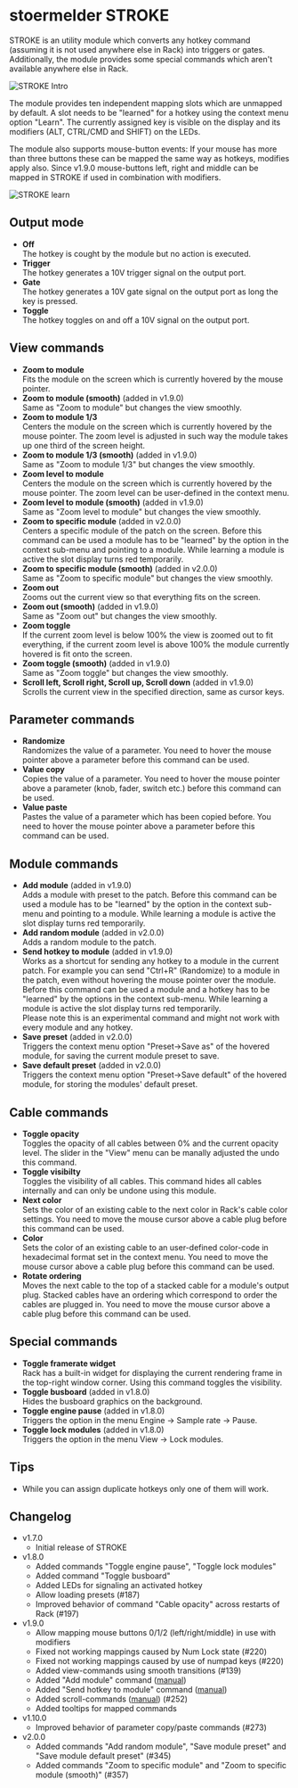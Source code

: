 # stoermelder STROKE

STROKE is an utility module which converts any hotkey command (assuming it is not used anywhere else in Rack) into triggers or gates. Additionally, the module provides some special commands which aren't available anywhere else in Rack.

![STROKE Intro](./Stroke-intro.png)

The module provides ten independent mapping slots which are unmapped by default. A slot needs to be "learned" for a hotkey using the context menu option "Learn". The currently assigned key is visible on the display and its modifiers (ALT, CTRL/CMD and SHIFT) on the LEDs.

The module also supports mouse-button events: If your mouse has more than three buttons these  can be mapped the same way as hotkeys, modifies apply also. Since v1.9.0 mouse-buttons left, right and middle can be mapped in STROKE if used in combination with modifiers.

![STROKE learn](./Stroke-learn.gif)

## Output mode

- **Off**  
  The hotkey is cought by the module but no action is executed.
- **Trigger**  
  The hotkey generates a 10V trigger signal on the output port.
- **Gate**  
  The hotkey generates a 10V gate signal on the output port as long the key is pressed.
- **Toggle**  
  The hotkey toggles on and off a 10V signal on the output port.

## View commands 

- **Zoom to module**  
  Fits the module on the screen which is currently hovered by the mouse pointer.
- **Zoom to module (smooth)** (added in v1.9.0)  
  Same as "Zoom to module" but changes the view smoothly.
- **Zoom to module 1/3**  
  Centers the module on the screen which is currently hovered by the mouse pointer. The zoom level is adjusted in such way the module takes up one third of the screen height.
- **Zoom to module 1/3 (smooth)** (added in v1.9.0)  
  Same as "Zoom to module 1/3" but changes the view smoothly.
- **Zoom level to module**  
  Centers the module on the screen which is currently hovered by the mouse pointer. The zoom level can be user-defined in the context menu.
- **Zoom level to module (smooth)** (added in v1.9.0)  
  Same as "Zoom level to module" but changes the view smoothly.
- **Zoom to specific module** (added in v2.0.0)  
  Centers a specific module of the patch on the screen. Before this command can be used a module has to be "learned" by the option in the context sub-menu and pointing to a module. While learning a module is active the slot display turns red temporarily.
- **Zoom to specific module (smooth)** (added in v2.0.0)  
  Same as "Zoom to specific module" but changes the view smoothly.
- **Zoom out**  
  Zooms out the current view so that everything fits on the screen.
- **Zoom out (smooth)** (added in v1.9.0)  
  Same as "Zoom out" but changes the view smoothly.
- **Zoom toggle**  
  If the current zoom level is below 100% the view is zoomed out to fit everything, if the current zoom level is above 100% the module currently hovered is fit onto the screen.
- **Zoom toggle (smooth)** (added in v1.9.0)  
  Same as "Zoom toggle" but changes the view smoothly.
<a name="view-scroll"></a>
- **Scroll left, Scroll right, Scroll up, Scroll down** (added in v1.9.0)  
  Scrolls the current view in the specified direction, same as cursor keys.

## Parameter commands

- **Randomize**  
  Randomizes the value of a parameter. You need to hover the mouse pointer above a parameter before this command can be used.
- **Value copy**  
  Copies the value of a parameter. You need to hover the mouse pointer above a parameter (knob, fader, switch etc.) before this command can be used.
- **Value paste**  
  Pastes the value of a parameter which has been copied before. You need to hover the mouse pointer above a parameter before this command can be used.

## Module commands

<a name="add-module"></a>
- **Add module** (added in v1.9.0)  
  Adds a module with preset to the patch. Before this command can be used a module has to be "learned" by the option in the context sub-menu and pointing to a module. While learning a module is active the slot display turns red temporarily.
- **Add random module** (added in v2.0.0)  
  Adds a random module to the patch.
<a name="module-send-hotkey"></a>
- **Send hotkey to module** (added in v1.9.0)  
  Works as a shortcut for sending any hotkey to a module in the current patch. For example you can send "Ctrl+R" (Randomize) to a module in the patch, even without hovering the mouse pointer over the module. Before this command can be used a module and a hotkey has to be "learned" by the options in the context sub-menu. While learning a module is active the slot display turns red temporarily.  
  Please note this is an experimental command and might not work with every module and any hotkey.
- **Save preset** (added in v2.0.0)  
  Triggers the context menu option "Preset->Save as" of the hovered module, for saving the current module preset to save.
- **Save default preset** (added in v2.0.0)  
  Triggers the context menu option "Preset->Save default" of the hovered module, for storing the modules' default preset.

## Cable commands

- **Toggle opacity**  
  Toggles the opacity of all cables between 0% and the current opacity level. The slider in the "View" menu can be manally adjusted the undo this command.
- **Toggle visibilty**  
  Toggles the visibility of all cables. This command hides all cables internally and can only be undone using this module.
- **Next color**  
  Sets the color of an existing cable to the next color in Rack's cable color settings. You need to move the mouse cursor above a cable plug before this command can be used.
- **Color**  
  Sets the color of an existing cable to an user-defined color-code in hexadecimal format set in the context menu. You need to move the mouse cursor above a cable plug before this command can be used.
- **Rotate ordering**  
  Moves the next cable to the top of a stacked cable for a module's output plug. Stacked cables have an ordering which correspond to order the cables are plugged in. You need to move the mouse cursor above a cable plug before this command can be used.

## Special commands

- **Toggle framerate widget**  
  Rack has a built-in widget for displaying the current rendering frame in the top-right window corner. Using this command toggles the visibility.
- **Toggle busboard** (added in v1.8.0)  
  Hides the busboard graphics on the background.
- **Toggle engine pause** (added in v1.8.0)  
  Triggers the option in the menu Engine -> Sample rate -> Pause.
- **Toggle lock modules** (added in v1.8.0)  
  Triggers the option in the menu View -> Lock modules.

## Tips

- While you can assign duplicate hotkeys only one of them will work.

## Changelog

- v1.7.0
    - Initial release of STROKE
- v1.8.0
    - Added commands "Toggle engine pause", "Toggle lock modules"
    - Added command "Toggle busboard"
    - Added LEDs for signaling an activated hotkey
    - Allow loading presets (#187)
    - Improved behavior of command "Cable opacity" across restarts of Rack (#197)
- v1.9.0
    - Allow mapping mouse buttons 0/1/2 (left/right/middle) in use with modifiers
    - Fixed not working mappings caused by Num Lock state (#220)
    - Fixed not working mappings caused by use of numpad keys (#220)
    - Added view-commands using smooth transitions (#139)
    - Added "Add module" command ([manual](./Stroke.md#add-module))
    - Added "Send hotkey to module" command ([manual](./Stroke.md#module-send-hotkey))
    - Added scroll-commands ([manual](./Stroke.md#view-scroll)) (#252)
    - Added tooltips for mapped commands
- v1.10.0
    - Improved behavior of parameter copy/paste commands (#273)
- v2.0.0
    - Added commands "Add random module", "Save module preset" and "Save module default preset" (#345)
    - Added commands "Zoom to specific module" and "Zoom to specific module (smooth)" (#357)